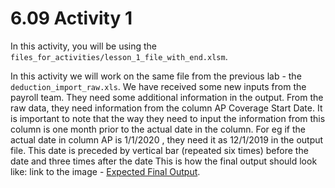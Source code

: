 # 6.09 Activity 1

In this activity, you will be using the `files_for_activities/lesson_1_file_with_end.xlsm`.

In this activity we will work on the same file from the previous lab - the `deduction_import_raw.xls`. We have received some new inputs from the payroll team. They need some additional information in the output.
From the raw data, they need information from the column AP Coverage Start Date. It is important to note that the way they need to input the information from this column is one month prior to the actual date in the column. For eg if the actual date in column AP is 1/1/2020 , they need it as 12/1/2019 in the output file.
This date is preceded by vertical bar (repeated six times) before the date and three times after the date
This is how the final output should look like: link to the image - [Expected Final Output](https://education-team-2020.s3-eu-west-1.amazonaws.com/data-analytics/6.09-updated_expected_final_output.png).
